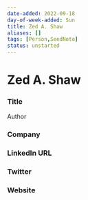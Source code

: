```yaml
---
date-added: 2022-09-18
day-of-week-added: Sun
title: Zed A. Shaw
aliases: []
tags: [Person,SeedNote]
status: unstarted
---
```


# Zed A. Shaw

### Title
Author

### Company


### LinkedIn URL


### Twitter


### Website






